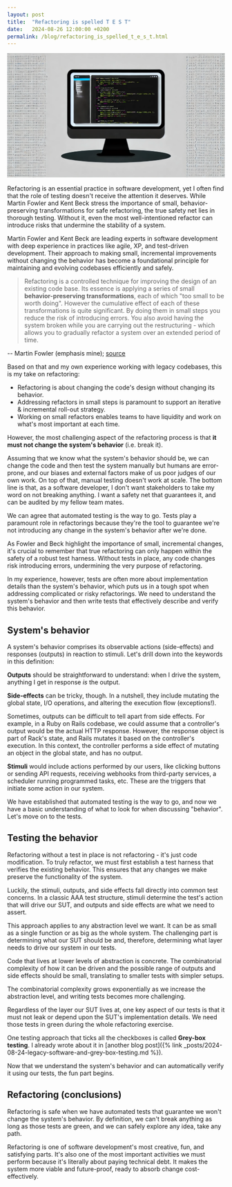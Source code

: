 ```yaml
---
layout: post
title:  "Refactoring is spelled T E S T"
date:   2024-08-26 12:00:00 +0200
permalink: /blog/refactoring_is_spelled_t_e_s_t.html
---
```


![Refactoring is spelled T E S T](/assets/image.webp)

Refactoring is an essential practice in software development, yet I often find that the role of testing doesn't receive the attention it deserves. While Martin Fowler and Kent Beck stress the importance of small, behavior-preserving transformations for safe refactoring, the true safety net lies in thorough testing. Without it, even the most well-intentioned refactor can introduce risks that undermine the stability of a system.

Martin Fowler and Kent Beck are leading experts in software development with deep experience in practices like agile, XP, and test-driven development. Their approach to making small, incremental improvements without changing the behavior has become a foundational principle for maintaining and evolving codebases efficiently and safely.

> Refactoring is a controlled technique for improving the design of an existing code base. Its essence is applying a series of small **behavior-preserving transformations**, each of which "too small to be worth doing". However the cumulative effect of each of these transformations is quite significant. By doing them in small steps you reduce the risk of introducing errors. You also avoid having the system broken while you are carrying out the restructuring - which allows you to gradually refactor a system over an extended period of time.

<footnote>
-- Martin Fowler (emphasis mine); <a href="https://martinfowler.com/books/refactoring.html">source</a>
</footnote>


Based on that and my own experience working with legacy codebases, this is my take on refactoring:

- Refactoring is about changing the code's design without changing its behavior.
- Addressing refactors in small steps is paramount to support an iterative & incremental roll-out strategy.
- Working on small refactors enables teams to have liquidity and work on what's most important at each time.

However, the most challenging aspect of the refactoring process is that **it must not change the system's behavior** (i.e. break it).

Assuming that we know what the system's behavior should be, we can change the code and then test the system manually but humans are error-prone, and our biases and external factors make of us poor judges of our own work. On top of that, manual testing doesn't work at scale. The bottom line is that, as a software developer, I don't want stakeholders to take my word on not breaking anything. I want a safety net that guarantees it, and can be audited by my fellow team mates.

We can agree that automated testing is the way to go. Tests play a paramount role in refactorings because they're the tool to guarantee we're not introducing any change in the system's behavior after we're done.

As Fowler and Beck highlight the importance of small, incremental changes, it's crucial to remember that true refactoring can only happen within the safety of a robust test harness. Without tests in place, any code changes risk introducing errors, undermining the very purpose of refactoring.

In my experience, however, tests are often more about implementation details than the system's behavior, which puts us in a tough spot when addressing complicated or risky refactorings. We need to understand the system's behavior and then write tests that effectively describe and verify this behavior.

## System's behavior

A system's behavior comprises its observable actions (side-effects) and responses (outputs) in reaction to stimuli. Let's drill down into the keywords in this definition:

**Outputs** should be straightforward to understand: when I drive the system, anything I get in response *is* the output.

**Side-effects** can be tricky, though. In a nutshell, they include mutating the global state, I/O operations, and altering the execution flow (exceptions!).

Sometimes, outputs can be difficult to tell apart from side effects. For example, in a Ruby on Rails codebase, we could assume that a controller's output would be the actual HTTP response. However, the response object is part of Rack's state, and Rails mutates it based on the controller's execution. In this context, the controller performs a side effect of mutating an object in the global state, and has no output.

**Stimuli** would include actions performed by our users, like clicking buttons or sending API requests, receiving webhooks from third-party services, a scheduler running programmed tasks, etc. These are the triggers that initiate some action in our system.

We have established that automated testing is the way to go, and now we have a basic understanding of what to look for when discussing "behavior". Let's move on to the tests.

## Testing the behavior

Refactoring without a test in place is not refactoring - it's just code modification. To truly refactor, we must first establish a test harness that verifies the existing behavior. This ensures that any changes we make preserve the functionality of the system.

Luckily, the stimuli, outputs, and side effects fall directly into common test concerns. In a classic <span data-tooltip="Arrange, Action, Assert">AAA</span> test structure, stimuli determine the test's action that will drive our <span data-tooltip="System Under Test">SUT</span>, and outputs and side effects are what we need to assert.

This approach applies to any abstraction level we want. It can be as small as a single function or as big as the whole system. The challenging part is determining what our SUT should be and, therefore, determining what layer needs to drive our system in our tests.

Code that lives at lower levels of abstraction is concrete. The combinatorial complexity of how it can be driven and the possible range of outputs and side effects should be small, translating to smaller tests with simpler setups.

The combinatorial complexity grows exponentially as we increase the abstraction level, and writing tests becomes more challenging.

Regardless of the layer our SUT lives at, one key aspect of our tests is that it must not leak or depend upon the SUT's implementation details. We need those tests in green during the whole refactoring exercise.

One testing approach that ticks all the checkboxes is called **Grey-box testing**. I already wrote about it in [another blog post]({% link _posts/2024-08-24-legacy-software-and-grey-box-testing.md %}).

Now that we understand the system's behavior and can automatically verify it using our tests, the fun part begins.

## Refactoring (conclusions)

Refactoring is safe when we have automated tests that guarantee we won't change the system's behavior. By definition, we can't break anything as long as those tests are green, and we can safely explore any idea, take any path.

Refactoring is one of software development's most creative, fun, and satisfying parts. It's also one of the most important activities we must perform because it's literally about paying technical debt. It makes the system more viable and future-proof, ready to absorb change cost-effectively.
